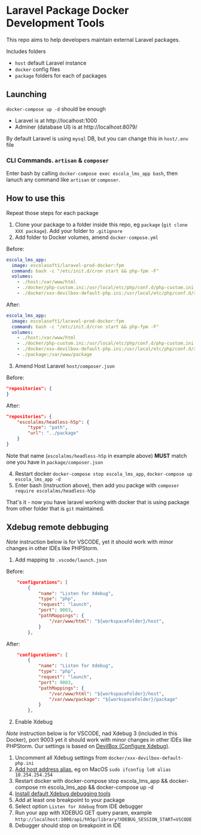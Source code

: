 # Laravel Package Docker Development Tools

This repo aims to help developers maintain external Laravel packages.

Includes folders

- `host` default Laravel instance
- `docker` config files
- `package` folders for each of packages

## Launching

`docker-compose up -d` should be enough

- Laravel is at http://localhost:1000
- Adminer (database UI) is at http://localhost:8079/

By default Laravel is using `mysql` DB, but you can change this in `host/.env` file

### CLI Commands. `artisan` & `composer`

Enter bash by calling `docker-compose exec escola_lms_app bash`, then lanuch any command like `artisan` or `composer`.

## How to use this

Repeat those steps for each package

1. Clone your package to a folder inside this repo, eg `package` (`git clone XXX package`). Add your folder to `.gitignore`
2. Add folder to Docker volumes, amend `docker-compose.yml`

Before:

```yaml
escola_lms_app:
  image: escolasoft1/laravel-prod-docker:fpm
  command: bash -c "/etc/init.d/cron start && php-fpm -F"
  volumes:
    - ./host:/var/www/html
    - ./docker/php-custom.ini:/usr/local/etc/php/conf.d/php-custom.ini
    - ./docker/xxx-devilbox-default-php.ini:/usr/local/etc/php/conf.d/xxx-devilbox-default-php.ini
```

After:

```yaml
escola_lms_app:
  image: escolasoft1/laravel-prod-docker:fpm
  command: bash -c "/etc/init.d/cron start && php-fpm -F"
  volumes:
    - ./host:/var/www/html
    - ./docker/php-custom.ini:/usr/local/etc/php/conf.d/php-custom.ini
    - ./docker/xxx-devilbox-default-php.ini:/usr/local/etc/php/conf.d/xxx-devilbox-default-php.ini
    - ./package:/var/www/package
```

3. Amend Host Laravel `host/composer.json`

Before:

```json
"repositories": {
}
```

After:

```json
"repositories": {
    "escolalms/headless-h5p": {
        "type": "path",
        "url": "../package"
    }
}
```

Note that name (`escolalms/headless-h5p` in example above) **MUST** match one you have in `package/composer.json`

4. Restart docker `docker-compose stop escola_lms_app`, `docker-compose up escola_lms_app -d`
5. Enter bash (instruction above), then add you packge with `composer require escolalms/headless-h5p`

That's it - now you have laravel working with docker that is using package from other folder that is `git` maintained.

## Xdebug remote debbuging

_Note_ instruction below is for VSCODE, yet it should work with minor changes in other IDEs like PHPStorm.

1. Add mapping to `.vscode/launch.json`

Before:

```json
    "configurations": [
        {
            "name": "Listen for Xdebug",
            "type": "php",
            "request": "launch",
            "port": 9003,
            "pathMappings": {
                "/var/www/html": "${workspaceFolder}/host",
            }
        },
```

After:

```json
    "configurations": [
        {
            "name": "Listen for Xdebug",
            "type": "php",
            "request": "launch",
            "port": 9003,
            "pathMappings": {
                "/var/www/html": "${workspaceFolder}/host",
                "/var/www/package": "${workspaceFolder}/package"
            }
        },
```

2. Enable Xdebug

_Note_ instruction below is for VSCODE, nad Xdebug 3 (included in this Docker), port 9003 yet it should work with minor changes in other IDEs like PHPStorm.
Our settings is based on [DevilBox (Configure Xdebug)](https://devilbox.readthedocs.io/en/latest/intermediate/configure-php-xdebug.html#configure-xdebug).

1. Uncomment all Xdebug settings from `docker/xxx-devilbox-default-php.ini`
2. [Add host address alias](https://devilbox.readthedocs.io/en/latest/howto/xdebug/host-address-alias-an-mac.html#howto-host-address-alias-on-mac), eg on MacOS `sudo ifconfig lo0 alias 10.254.254.254`
3. Restart docker with docker-compose stop escola_lms_app && docker-compose rm escola_lms_app && docker-compose up -d
4. [Install default Xdebug debugging tools](https://marketplace.visualstudio.com/items?itemName=felixfbecker.php-debug)
5. Add at least one breakpoint to your package
6. Select option `Listen for Xdebug` from IDE debugger
7. Run your app with XDEBUG GET query param, example `http://localhost:1000/api/hh5p/library?XDEBUG_SESSION_START=VSCODE`
8. Debugger should stop on breakpoint in IDE
